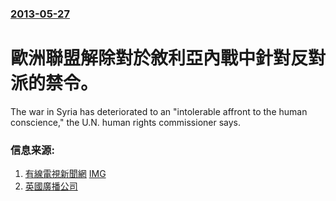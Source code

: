 ### [2013-05-27](/news/2013/05/27/index.md)

##### 
#  歐洲聯盟解除對於敘利亞內戰中針對反對派的禁令。

The war in Syria has deteriorated to an "intolerable affront to the human conscience," the U.N. human rights commissioner says.


### 信息来源:

1. [有線電視新聞網](http://edition.cnn.com/2013/05/27/world/meast/syria-civil-war/index.html?hpt=hp_t1) [IMG](https://cdn.cnn.com/cnnnext/dam/assets/130526115954-syria-unrest-0527-story-top.jpg)
2. [英國廣播公司](http://www.bbc.co.uk/news/world-middle-east-22684948)
